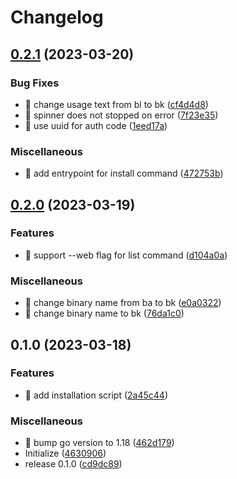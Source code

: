 # Changelog

## [0.2.1](https://github.com/shufo/backlog-cli/compare/v0.2.0...v0.2.1) (2023-03-20)


### Bug Fixes

* 🐛 change usage text from bl to bk ([cf4d4d8](https://github.com/shufo/backlog-cli/commit/cf4d4d808f2d76b0a66ab443dee5f1e8380be1a3))
* 🐛 spinner does not stopped on error ([7f23e35](https://github.com/shufo/backlog-cli/commit/7f23e35d401ef4323db289277bf80af223fb9299))
* 🐛 use uuid for auth code ([1eed17a](https://github.com/shufo/backlog-cli/commit/1eed17acd3acf492e6ca0a1d28bd6cd182c01d0f))


### Miscellaneous

* 🤖 add entrypoint for install command ([472753b](https://github.com/shufo/backlog-cli/commit/472753bd19574e64ecc15a9d6b4220b011306447))

## [0.2.0](https://github.com/shufo/backlog-cli/compare/v0.1.0...v0.2.0) (2023-03-19)


### Features

* 🎸 support --web flag for list command ([d104a0a](https://github.com/shufo/backlog-cli/commit/d104a0a32560f8b1a1191167b23df0496e7c1df4))


### Miscellaneous

* 🤖 change binary name from ba to bk ([e0a0322](https://github.com/shufo/backlog-cli/commit/e0a0322436d2adebb8d7c24657df15d550971894))
* 🤖 change binary name to bk ([76da1c0](https://github.com/shufo/backlog-cli/commit/76da1c0b9e8d20feabbdeb9811551b0a70513953))

## 0.1.0 (2023-03-18)


### Features

* 🎸 add installation script ([2a45c44](https://github.com/shufo/backlog-cli/commit/2a45c443c4d38fdc78a11bd9a7ffc2d8cbff20f1))


### Miscellaneous

* 🤖 bump go version to 1.18 ([462d179](https://github.com/shufo/backlog-cli/commit/462d17992743d9f78fd8a7ad0bd1a19452595113))
* Initialize ([4630906](https://github.com/shufo/backlog-cli/commit/4630906aa03a5068c6c6a8805ca6eabef1232eb6))
* release 0.1.0 ([cd9dc89](https://github.com/shufo/backlog-cli/commit/cd9dc893c2ad97eddae151710adba2ff85a89902))
